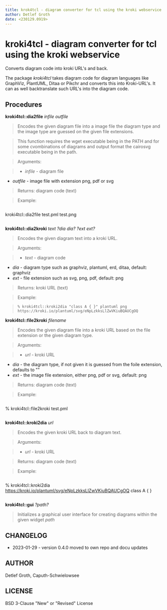```yaml
---
title: krok4tcl - diagram converter for tcl using the kroki webservice
author: Detlef Groth
date: <230129.0919>
---
```


# kroki4tcl - diagram converter for tcl using the kroki webservice

Converts diagram code into kroki URL's and back.

The package *kroki4tcl* takes diagram code for diagram languages like
GraphViz, PlantUML, Ditaa or Pikchr and converts this into Kroki-URL's.
It can as well backtranslate such URL's into the diagram code.

## Procedures

**kroki4tcl::dia2file** *infile outfile*

> Encodes the given diagram file into a image file the diagram type
  and the image type are guessed on the given file extensions.

> This function requires the wget executable being in the PATH and
  for some cvombinations of diagrams and output format the cairosvg
  executable being in the path.

> Arguments:

> * _infile_  - diagram file
  * _outfile_ - image file with extension png, pdf or svg

> Returns: diagram code (text)

> Example:

> ```
  kroki4tcl::dia2file test.pml test.png
> ```

**kroki4tcl::dia2kroki** *text ?dia dia? ?ext ext?*

> Encodes the given diagram text into a kroki URL.

> Arguments:

> * _text_ - diagram code
  * _dia_  - diagram type such as graphviz, plantuml, erd, ditaa, default: graphviz
  * _ext_  - file extension such as svg, png, pdf, default: png

> Returns: kroki URL (text)

> Example:

> ```
> % kroki4tcl::kroki2dia "class A { }" plantuml png
> https://kroki.io/plantuml/svg/eNpLzkksLlZwVKiuBQAUCgOQ
> ```

**kroki4tcl::file2kroki** *filename*

> Encodes the given diagram file into a kroki URL based on the
  file extension or the given diagram type.

> Arguments:

> * _url_ - kroki URL
  * _dia_ - the diagram type, if not given it is guessed from the foile extension, defaults to ""
  * _ext_ - the image file extension, either png, pdf or svg, default: png

> Returns: diagram code (text)

> Example:

> ```
  % kroki4tcl::file2kroki test.pml
> ```

**kroki4tcl::kroki2dia** *url*

> Encodes the given kroki URL back to diagram text.

> Arguments:

> * _url_ -  kroki URL

> Returns: diagram code (text)

> Example:

> ```
  % kroki4tcl::kroki2dia https://kroki.io/plantuml/svg/eNpLzkksLlZwVKiuBQAUCgOQ
  class A { }
> ```

**kroki4tcl::gui** *?path?*

> Initializes a graphical user interface for creating
  diagrams within the given widget *path*


## CHANGELOG

* 2023-01-29 - version 0.4.0 moved to own repo and docu updates

## AUTHOR

Detlef Groth, Caputh-Schwielowsee

## LICENSE

BSD 3-Clause "New" or "Revised" License

